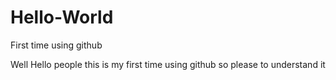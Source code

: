 # Hello-World
First time using github

Well Hello people
this is my first time using github so please to understand it
